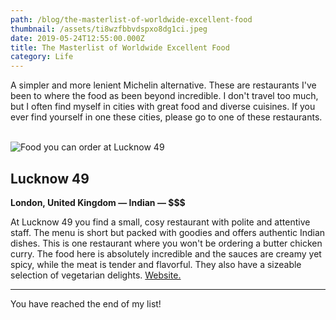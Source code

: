 ```yaml
---
path: /blog/the-masterlist-of-worldwide-excellent-food
thumbnail: /assets/ti8wzfbbvdspxo8dg1ci.jpeg
date: 2019-05-24T12:55:00.000Z
title: The Masterlist of Worldwide Excellent Food
category: Life
---
```

A simpler and more lenient Michelin alternative. These are restaurants I've been to where the food as been beyond incredible. I don't travel too much, but I often find myself in cities with great food and diverse cuisines. If you ever find yourself in one these cities, please go to one of these restaurants.  

![Food you can order at Lucknow 49](/assets/lucknow_49_copy.0.jpg)

## Lucknow 49

**London, United Kingdom — Indian — $$$**

At Lucknow 49 you find a small, cosy restaurant with polite and attentive staff. The menu is short but packed with goodies and offers authentic Indian dishes. This is one restaurant where you won't be ordering a butter chicken curry. The food here is absolutely incredible and the sauces are creamy yet spicy, while the meat is tender and flavorful. They also have a sizeable selection of vegetarian delights. [Website.](http://lucknowldn.com/)

- - -

You have reached the end of my list!
